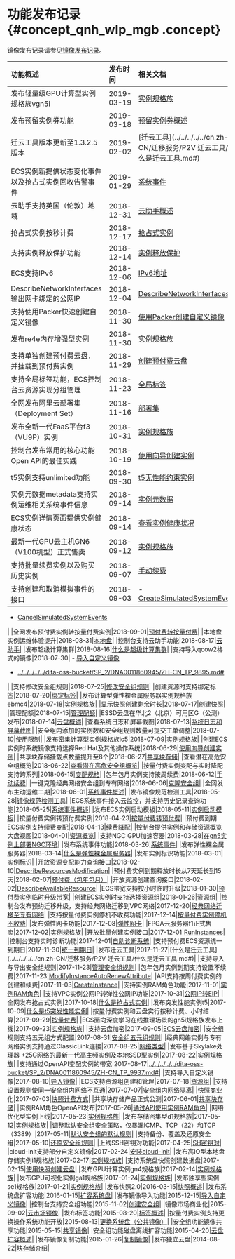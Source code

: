 # 功能发布记录 {#concept_qnh_wlp_mgb .concept}

镜像发布记录请参见[镜像发布记录](../../../../../cn.zh-CN/镜像/公共镜像/镜像发布记录.md#)。

|功能概述|发布时间|相关文档|
|:---|:---|:---|
|发布轻量级GPU计算型实例规格族vgn5i|2019-03-19|[实例规格族](../../../../../cn.zh-CN/实例/实例规格族/实例规格族汇总.md#)|
|发布预留实例券功能|2019-03-18|[预留实例券概述](../../../../../cn.zh-CN/实例/实例购买方式/预留实例券/预留实例券概述.md#)|
|迁云工具版本更新至1.3.2.5版本|2019-02-02|[迁云工具](../../../../../cn.zh-CN/迁移服务/P2V 迁云工具/什么是迁云工具.md#)|
|ECS实例新提供状态变化事件以及抢占式实例回收告警事件|2019-01-29|[系统事件](../../../../../cn.zh-CN/部署与运维/系统事件/系统事件概述.md#)|
|云助手支持英国（伦敦）地域|2018-12-31|[云助手概述](../../../../../cn.zh-CN/部署与运维/云助手/云助手概述.md#)|
|抢占式实例按秒计费|2018-12-17|[抢占式实例](cn.zh-CN/实例/实例购买方式/抢占式实例/什么是抢占式实例.md#)|
|支持实例释放保护功能|2018-12-14|[实例释放保护](../../../../../cn.zh-CN/实例/管理实例资源/开启实例释放保护.md#)|
|ECS支持IPv6|2018-12-06|[IPv6地址](../../../../../cn.zh-CN/网络/实例IP地址介绍/IPv6地址.md#)|
|DescribeNetworkInterfaces输出网卡绑定的公网IP|2018-12-04|[DescribeNetworkInterfaces](../../../../../cn.zh-CN/API参考/弹性网卡/DescribeNetworkInterfaces.md#)|
|支持使用Packer快速创建自定义镜像|2018-11-30|[使用Packer创建自定义镜像](../../../../../cn.zh-CN/镜像/自定义镜像/创建自定义镜像/使用Packer创建自定义镜像.md#)|
|发布re4e内存增强型实例|2018-11-30|[实例规格族](../../../../../cn.zh-CN/实例/实例规格族/实例规格族汇总.md#)|
|支持单独创建预付费云盘，并挂载到预付费实例|2018-11-29|[创建预付费云盘](../../../../../cn.zh-CN/块存储/云盘/创建云盘/创建预付费云盘.md#)|
|支持全局标签功能，ECS控制台云资源实现分组管理|2018-11-23|[全局标签](../../../../../cn.zh-CN/标签与资源/全局标签实践.md#)|
|全网发布阿里云部署集（Deployment Set）|2018-11-16|[部署集](cn.zh-CN/部署与运维/部署集/部署集概述.md#)|
|发布全新一代FaaS平台f3（VU9P）实例|2018-10-31|[实例规格族](../../../../../cn.zh-CN/实例/实例规格族/实例规格族汇总.md#)|
|控制台发布常用的核心功能Open API的最佳实践|2018-10-19|[使用向导创建实例](../../../../../cn.zh-CN/实例/实例生命周期/创建实例/使用向导创建实例.md#)|
|t5实例支持unlimited功能|2018-09-30|[t5无性能约束实例](cn.zh-CN/实例/实例规格族/突发型/t5无性能约束实例.md#)|
|实例元数据metadata支持实例运维相关系统事件信息|2018-09-14|[实例元数据](../../../../../cn.zh-CN/实例/配置实例/使用实例元数据/什么是实例元数据.md#)|
|ECS实例详情页面提供实例健康状态|2018-09-14|[查看实例健康状况](../../../../../cn.zh-CN/部署与运维/监控实例状态/查看实例健康状况.md#)|
|最新一代GPU云主机GN6（V100机型）正式售卖|2018-09-12|[实例规格族](../../../../../cn.zh-CN/实例/实例规格族/实例规格族汇总.md#)|
|支持批量续费实例以及购买历史实例|2018-09-07|[手动续费](../../../../../cn.zh-CN/产品定价/续费实例/手动续费.md#)|
|支持创建和取消模拟事件的接口|2018-09-03| -   [CreateSimulatedSystemEvents](../../../../../cn.zh-CN/API参考/系统事件/CreateSimulatedSystemEvents.md#)
-   [CancelSimulatedSystemEvents](../../../../../cn.zh-CN/API参考/系统事件/CancelSimulatedSystemEvents.md#)

 |
|全网发布预付费实例转按量付费实例|2018-09-01|[预付费转按量付费](../../../../../cn.zh-CN/产品定价/预付费转按量付费.md#)|
|本地盘实例运维体验提升|2018-08-31|[本地盘](../../../../../cn.zh-CN/块存储/本地盘.md#)|
|控制台支持云助手功能|2018-08-17|[云助手](../../../../../cn.zh-CN/部署与运维/云助手/云助手概述.md#)|
|发布超级计算集群|2018-08-16|[什么是超级计算集群](../../../../../cn.zh-CN/实例/实例规格族/超级计算集群（SCC）/什么是超级计算集群.md#)|
|支持导入qcow2格式的镜像|2018-07-30| -   [导入自定义镜像](../../../../../cn.zh-CN/镜像/自定义镜像/导入镜像/导入自定义镜像.md#)
-   [../../../../../dita-oss-bucket/SP\_2/DNA0011860945/ZH-CN\_TP\_9895.md\#](../../../../../cn.zh-CN/API参考/镜像/ImportImage.md#)

 |
|支持修改安全组规则|2018-07-25|[修改安全组规则](../../../../../cn.zh-CN/安全/安全组/管理安全组规则.md#)|
|创建资源时支持绑定标签|2018-07-20|[绑定标签](../../../../../cn.zh-CN/标签与资源/标签/绑定标签.md#)|
|发布计算型弹性裸金属服务器实例规格族ebmc4|2018-07-18|[实例规格族](../../../../../cn.zh-CN/实例/实例规格族/实例规格族汇总.md#)|
|显示快照创建剩余时长|2018-07-17|[创建快照](../../../../../cn.zh-CN/快照/使用快照/创建快照.md#)|
|管理配额|2018-07-15|[管理配额](../../../../../cn.zh-CN/标签与资源/管理配额.md#)|
|ESSD云盘在华北2（北京）可用区G（公测）发布|2018-07-14|[云盘概述](../../../../../cn.zh-CN/块存储/云盘/云盘概述.md#)|
|查看系统日志和屏幕截图|2018-07-13|[系统日志和屏幕截图](../../../../../cn.zh-CN/部署与运维/查询操作故障/系统日志和屏幕截图.md#)|
|安全组内添加的实例数和安全组规则数量可提交工单调整|2018-07-10|[使用限制](cn.zh-CN/产品简介/使用限制.md#)|
|发布密集计算型实例规格族ic5|2018-07-09|[实例规格族](../../../../../cn.zh-CN/实例/实例规格族/实例规格族汇总.md#)|
|创建ECS实例时系统镜像支持选择Red Hat及其他操作系统|2018-06-29|[使用向导创建实例](../../../../../cn.zh-CN/实例/实例生命周期/创建实例/使用向导创建实例.md#)|
|共享块存储挂载点数量提升至8个|2018-06-27|[共享块存储](../../../../../cn.zh-CN/块存储/共享块存储.md#)|
|查看潜在高危安全组概览|2018-06-22|[查看潜在高危安全组概览](../../../../../cn.zh-CN/最佳实践/安全/查看潜在高危安全组概览.md#)|
|按量付费实例变配与实时降配支持跨系列|2018-06-15|[变配规格](../../../../../cn.zh-CN/实例/实例续费与变配/升降配按量付费实例.md#)|
|包年包月实例支持按周续费|2018-06-12|[手动续费](../../../../../cn.zh-CN/产品定价/续费实例/手动续费.md#)|
|一键克隆经典网络安全组到专有网络|2018-06-06|[克隆安全组](../../../../../cn.zh-CN/安全/安全组/管理安全组.md#section_imc_xwy_lgb)|
|全网发布主动运维二期|2018-06-01|[系统事件概述](../../../../../cn.zh-CN/部署与运维/系统事件/系统事件概述.md#)|
|发布镜像规范检测工具|2018-05-28|[镜像规范检测工具](../../../../../cn.zh-CN/镜像/自定义镜像/导入镜像/镜像规范检测工具.md#)|
|ECS系统事件接入云监控，并支持历史记录查询功能|2018-05-25|[系统事件概述](../../../../../cn.zh-CN/部署与运维/系统事件/系统事件概述.md#)|
|发布ECS实例启动模板|2018-05-11|[实例启动模板](../../../../../cn.zh-CN/实例/管理实例资源/管理实例启动模板/创建实例启动模板.md#)|
|按量付费实例转预付费实例|2018-04-23|[按量付费转预付费](../../../../../cn.zh-CN/产品定价/按量付费转预付费.md#)|
|预付费到期ECS实例支持续费变配|2018-04-13|[续费降配](../../../../../cn.zh-CN/产品定价/续费实例/续费降配.md#)|
|控制台提供实例和存储资源概览大盘视图|2018-04-01|[资源概览](https://yq.aliyun.com/articles/552809)|
|支持NGC GPU加速容器|2018-03-28|[在gn5实例上部署NGC环境](../../../../../cn.zh-CN/实例/实例规格族/GPU计算型/在gn5实例上部署NGC环境.md#)|
|发布系统事件功能|2018-03-26|[系统事件](../../../../../cn.zh-CN/部署与运维/系统事件/系统事件概述.md#)|
|发布弹性裸金属服务器|2018-03-14|[什么是弹性裸金属服务器](../../../../../cn.zh-CN/实例/实例规格族/弹性裸金属服务器（神龙）/什么是弹性裸金属服务器.md#)|
|发布实例标识功能|2018-03-01|[实例标识](../../../../../cn.zh-CN/实例/配置实例/使用实例标识.md#)|
|开放资源变配能力查询接口|2018-02-10|[DescribeResourcesModification](../../../../../cn.zh-CN/API参考/地域/DescribeResourcesModification.md#)|
|预付费实例到期释放时长从7天延长到15天|2018-02-07|[预付费（包年包月）](../../../../../cn.zh-CN/产品定价/预付费（包年包月）.md#)|
|开放资源创建查询接口|2018-02-02|[DescribeAvailableResource](../../../../../cn.zh-CN/API参考/地域/DescribeAvailableResource.md#)|
|ECS带宽支持按小时临时升级|2018-01-30|[预付费实例临时升级带宽](../../../../../cn.zh-CN/实例/实例续费与变配/升配预付费实例/预付费实例临时升级带宽.md#)|
|创建ECS实例时支持选择资源组|2018-01-26|[资源组](../../../../../cn.zh-CN/标签与资源/资源组.md#)|
|控制台发布预约迁移升级，支持经典网络迁移到VPC网络|2017-12-20|[经典网络迁移至专有网络](../../../../../cn.zh-CN/网络/经典网络迁移至专有网络.md#)|
|支持按量付费实例停机不收费功能|2017-12-14|[按量付费实例停机不收费](../../../../../cn.zh-CN/产品定价/按量付费实例停机不收费.md#)|
|发布弹性网卡功能|2017-12-08|[弹性网卡](../../../../../cn.zh-CN/网络/弹性网卡/弹性网卡.md#)|
|FPGA云服务器f1正式售卖|2017-12-02|[实例规格族](../../../../../cn.zh-CN/实例/实例规格族/实例规格族汇总.md#)|
|开放批量创建实例接口|2017-12-01|[RunInstances](../../../../../cn.zh-CN/API参考/实例/RunInstances.md#)|
|控制台支持实时诊断功能|2017-12-01|[自助诊断系统](../../../../../cn.zh-CN/部署与运维/查询操作故障/自助诊断系统.md#)|
|支持预付费ECS资源统一到期日|2017-11-30|[统一到期日](../../../../../cn.zh-CN/产品定价/续费实例/统一到期日.md#)|
|发布迁云工具|2017-11-27|[什么是迁云工具](../../../../../cn.zh-CN/迁移服务/P2V 迁云工具/什么是迁云工具.md#)|
|支持导入与导出安全组规则|2017-11-23|[管理安全组规则](../../../../../cn.zh-CN/安全/安全组/管理安全组规则.md#)|
|包年包月实例到期支持设置不续费|2017-11-23|[ModifyInstanceAutoRenewAttribute](../../../../../cn.zh-CN/API参考/实例/ModifyInstanceAutoRenewAttribute.md#)|
|API支持按周付费实例的创建和续费|2017-11-03|[CreateInstance](../../../../../cn.zh-CN/API参考/实例/CreateInstance.md#)|
|支持实例RAM角色功能|2017-11-01|[实例RAM角色](../../../../../cn.zh-CN/安全/实例RAM角色/实例RAM角色概述.md#)|
|支持VPC实例公网IP转弹性公网IP功能|2017-10-31|[公网IP转EIP](../../../../../cn.zh-CN/用户指南/ECS固定公网IP转换为EIP.md#)|
|全网发布抢占式实例|2017-10-18|[什么是抢占式实例](../../../../../dita-oss-bucket/SP_2/DNECS19100341/cn.zh-CN/实例/实例购买方式/抢占式实例/什么是抢占式实例.md#)|
|发布突发性能实例t5|2017-10-09|[什么是t5突发性能实例](../../../../../cn.zh-CN/实例/实例规格族/突发型/什么是t5突发性能实例.md#)|
|按量付费实例和云盘实行按秒计费、小时结算|2017-09-29|[按量付费](../../../../../cn.zh-CN/产品定价/计费对比.md#)|
|ECS面向深度学习在线推理场景的gn5i规格族发布上线|2017-09-23|[实例规格族](../../../../../cn.zh-CN/实例/实例规格族/实例规格族汇总.md#)|
|支持云盘加密|2017-09-05|[ECS云盘加密](../../../../../cn.zh-CN/块存储/云盘/ECS云盘加密.md#)|
|安全组规则支持五元组方式配置|2017-08-31|[安全组五元组规则](../../../../../cn.zh-CN/最佳实践/安全/安全组五元组规则.md#)|
|经典网络实例与专有网络实例支持通过ClassicLink连接|2017-08-25|[网络类型](../../../../../cn.zh-CN/网络/网络类型.md#)|
|发布基于Skylake处理器 +25G网络的最新一代高主频实例及本地SSD型实例|2017-08-22|[实例规格族](../../../../../cn.zh-CN/实例/实例规格族/实例规格族汇总.md#)|
|支持通过OpenAPI变配实例的带宽|2017-08-17|[../../../../../dita-oss-bucket/SP\_2/DNA0011860945/ZH-CN\_TP\_9937.md\#](../../../../../cn.zh-CN/API参考/网络/ModifyInstanceNetworkSpec.md#)|
|支持导入自定义镜像|2017-08-10|[导入镜像](../../../../../cn.zh-CN/镜像/自定义镜像/导入镜像/导入镜像必读.md#)|
|ECS支持资源组创建和管理|2017-07-18|[资源组](../../../../../cn.zh-CN/标签与资源/资源组.md#)|
|支持设置规则使同一安全组内网络不互通|2017-07-07|[安全组内网络隔离](../../../../../cn.zh-CN/最佳实践/安全/安全组内网络隔离.md#)|
|快照商业化|2017-07-03|[快照计费方式](../../../../../cn.zh-CN/产品定价/快照计费方式.md#)|
|共享块存储产品正式公测|2017-06-01|[共享块存储](../../../../../cn.zh-CN/块存储/共享块存储.md#)|
|实例RAM角色OpenAPI发布|2017-05-26|[通过API使用实例RAM角色](../../../../../cn.zh-CN/安全/实例RAM角色/通过API使用实例RAM角色.md#)|
|网络优化型实例上线|2017-05-23|[实例规格族](../../../../../cn.zh-CN/实例/实例规格族/实例规格族汇总.md#)|
|发布存储密集型d1规格族|2017-05-12|[实例规格族](../../../../../cn.zh-CN/实例/实例规格族/实例规格族汇总.md#)|
|调整默认安全组安全策略，仅暴漏ICMP、TCP（22）和TCP（3389）|2017-05-11|[默认安全组的默认规则](../../../../../cn.zh-CN/安全/安全组/安全组概述.md#section_m4b_bdb_3gb)|
|支持备份、覆盖及还原安全组|2017-05-10|[还原安全组规则](../../../../../cn.zh-CN/安全/安全组/管理安全组规则.md#section_l2z_jyy_lgb)|
|上线SSH密钥对功能|2017-04-25|[SH密钥对](../../../../../cn.zh-CN/安全/SSH密钥对/SSH密钥对概述.md#)|
|cloud-init支持部分自定义镜像|2017-02-24|[安装cloud-init](../../../../../cn.zh-CN/镜像/自定义镜像/导入镜像/安装cloud-init.md#)|
|发布高IO型本地盘存储实例i1规格族|2017-02-17|[实例规格族](../../../../../cn.zh-CN/实例/实例规格族/实例规格族汇总.md#)|
|支持系统盘快照创建数据盘|2017-02-15|[使用快照创建云盘](../../../../../cn.zh-CN/块存储/云盘/创建云盘/用快照创建云盘.md#)|
|发布GPU计算实例gn4规格族|2017-02-14|[实例规格族](../../../../../cn.zh-CN/实例/实例规格族/实例规格族汇总.md#)|
|发布GPU可视化实例ga1规格族|2017-01-24|[实例规格族](../../../../../cn.zh-CN/实例/实例规格族/实例规格族汇总.md#)|
|发布独享型实例se1规格族|2017-01-21|[实例规格族](../../../../../cn.zh-CN/实例/实例规格族/实例规格族汇总.md#)|
|发布快照2.0|2016-03-15|[快照概述](../../../../../cn.zh-CN/快照/快照概述.md#)|
|发布系统盘扩容功能|2016-01-15|[扩容系统盘](../../../../../cn.zh-CN/块存储/云盘/扩容云盘/扩容系统盘.md#)|
|发布镜像导入功能|2015-12-15|[导入自定义镜像](../../../../../cn.zh-CN/镜像/自定义镜像/导入镜像/导入自定义镜像.md#)|
|控制台支持安全组功能|2015-11-02|[创建安全组](../../../../../cn.zh-CN/安全/安全组/创建安全组.md#)|
|镜像市场商业化|2015-09-02|[云市场镜像](../../../../../cn.zh-CN/镜像/云市场镜像.md#)|
|发布标签功能|2015-08-20|[标签概述](../../../../../cn.zh-CN/标签与资源/标签/标签概述.md#)|
|按量付费实例支持更换操作系统功能开放|2015-08-13|[更换系统盘（公共镜像）](../../../../../cn.zh-CN/块存储/云盘/更换系统盘/更换系统盘（公共镜像）.md#)|
|安全组功能镜像共享功能|2015-05-15|[共享镜像](../../../../../cn.zh-CN/镜像/自定义镜像/共享镜像.md#)|
|安全组功能磁盘离线扩容功能|2015-04-20|[云盘扩容概述](../../../../../cn.zh-CN/块存储/云盘/扩容云盘/云盘扩容概述.md#)|
|发布镜像复制功能|2015-01-26|[复制镜像](../../../../../cn.zh-CN/镜像/自定义镜像/复制镜像.md#)|
|发布独立云盘|2014-08-22|[块存储介绍](../../../../../cn.zh-CN/块存储/什么是块存储.md#)|

